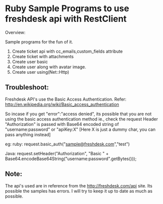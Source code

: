 Ruby Sample Programs to use freshdesk api with RestClient
=========================================================
Overview: 

Sample programs for the fun of it.

1. Create ticket api with cc_emails,custom_fields attribute
2. Create ticket with attachments
3. Create user basic
4. Create user along with avatar image.
5. Create user using(Net::Http)

Troubleshoot:
------------
Freshdesk API's use the Basic Access Authentication.
Refer:
http://en.wikipedia.org/wiki/Basic_access_authentication

So incase if you get "error":"access denied", its possible that you are not using the basic access authentication method ie., check the request Header "Authorization" is passed with Base64 encoded string of  "username:password" or "apiKey:X" [Here X is just a dummy char, you can pass anything instead]

eg:
ruby:
 request.basic_auth("sample@freshdesk.com","test")

Java:
 request.setHeader("Authorization", "Basic " + Base64.encodeBase64String("username:password".getBytes()));

Note:
-----
The api's used are in reference from the http://freshdesk.com/api site. Its possible the samples has errors. 
I will try to keep it up to date as much as possible.

